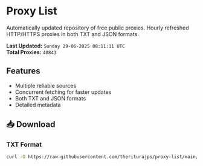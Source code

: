 # Proxy List

Automatically updated repository of free public proxies. Hourly refreshed HTTP/HTTPS proxies in both TXT and JSON formats.

**Last Updated:** `Sunday 29-06-2025 08:11:11 UTC`  
**Total Proxies:** `40843`

## Features
- Multiple reliable sources
- Concurrent fetching for faster updates
- Both TXT and JSON formats
- Detailed metadata

## 📥 Download

### TXT Format
```bash
curl -O https://raw.githubusercontent.com/theriturajps/proxy-list/main/proxies.txt